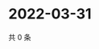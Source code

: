 # 2022-03-31

共 0 条

<!-- BEGIN WEIBO -->
<!-- 最后更新时间 Thu Mar 31 2022 10:28:06 GMT+0800 (China Standard Time) -->

<!-- END WEIBO -->

